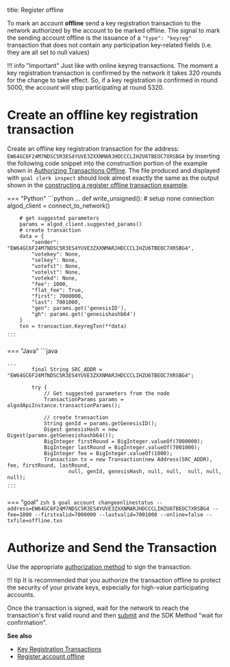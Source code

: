 title: Register offline

To mark an account **offline** send a key registration transaction to the network authorized by the account to be marked offline. The signal to mark the sending account offline is the issuance of a `"type": "keyreg"` transaction that does not contain any participation key-related fields (i.e. they are all set to null values)

!!! info "Important"
	Just like with online keyreg transactions. The moment a key registration transaction is confirmed by the network it takes 320 rounds for the change to take effect. So, if a key registration is confirmed in round 5000, the account will stop participating at round 5320.

# Create an offline key registration transaction

Create an offline key registration transaction for the address: `EW64GC6F24M7NDSC5R3ES4YUVE3ZXXNMARJHDCCCLIHZU6TBEOC7XRSBG4` by inserting the following code snippet into the construction portion of the example shown in [Authorizing Transactions Offline](../../../get-details/transactions/offline_transactions#unsigned-transaction-file-operations). The file produced and displayed with `goal clerk inspect` should look almost exactly the same as the output shown in the [constructing a register offline transaction example](../../../get-details/transactions#register-account-offline). 

=== "Python"
    ```python
    ...
    def write_unsigned():
        # setup none connection
        algod_client = connect_to_network()

        # get suggested parameters
        params = algod_client.suggested_params()
        # create transaction
        data = {
            "sender": "EW64GC6F24M7NDSC5R3ES4YUVE3ZXXNMARJHDCCCLIHZU6TBEOC7XRSBG4",
            "votekey": None,
            "selkey": None,
            "votefst": None,
            "votelst": None,
            "votekd": None,
            "fee": 1000,
            "flat_fee": True,
            "first": 7000000,
            "last": 7001000,
            "gen": params.get('genesisID'),
            "gh": params.get('genesishashb64')
        }
        txn = transaction.KeyregTxn(**data)
    ...
    ```

=== "Java"
	```java

    ...
            final String SRC_ADDR = "EW64GC6F24M7NDSC5R3ES4YUVE3ZXXNMARJHDCCCLIHZU6TBEOC7XRSBG4";

            try {
                // Get suggested parameters from the node
                TransactionParams params = algodApiInstance.transactionParams();

                // create transaction
                String genId = params.getGenesisID();
                Digest genesisHash = new Digest(params.getGenesishashb64());
                BigInteger firstRound = BigInteger.valueOf(7000000);
                BigInteger lastRound = BigInteger.valueOf(7001000);
                BigInteger fee = BigInteger.valueOf(1000);
                Transaction tx = new Transaction(new Address(SRC_ADDR), fee, firstRound, lastRound,
                        null, genId, genesisHash, null, null,  null, null, null);
    ...
    ```

=== "goal"
    ```zsh
    $ goal account changeonlinestatus --address=EW64GC6F24M7NDSC5R3ES4YUVE3ZXXNMARJHDCCCLIHZU6TBEOC7XRSBG4 --fee=1000 --firstvalid=7000000 --lastvalid=7001000 --online=false --txfile=offline.txn
    ```

# Authorize and Send the Transaction
Use the appropriate [authorization method](../../../get-details/transactions/signatures) to sign the transaction. 

!!! tip
    It is recommended that you authorize the transaction offline to protect the security of your private keys, especially for high-value participating accounts. 

Once the transaction is signed, wait for the network to reach the transaction's first valid round and then [submit](../../../archive/build-apps/hello_world#submit-the-transaction) and the SDK Method "wait for confirmation". 

**See also**

- [Key Registration Transactions](../../../get-details/transactions#key-registration-transaction)
- [Register account offline](../../../get-details/transactions#register-account-offline)
